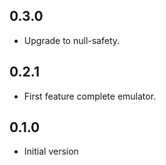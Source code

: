 ## 0.3.0

- Upgrade to null-safety.

## 0.2.1

- First feature complete emulator.

## 0.1.0

- Initial version
